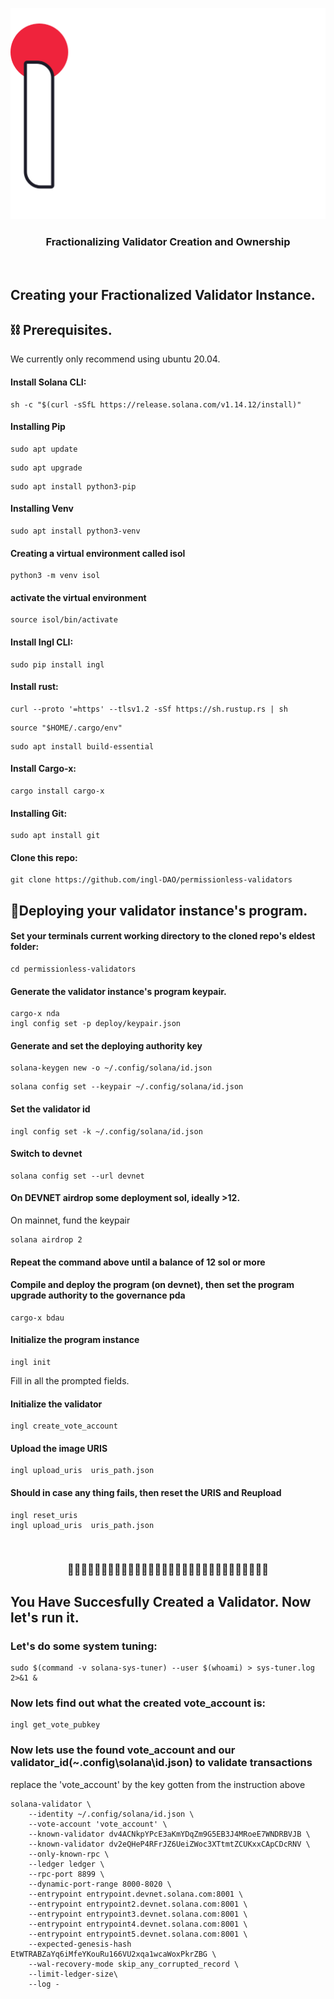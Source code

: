 <p align="center">
  <a href="" rel="https://www.ingl.io">
 <img src="images/logo.png" alt="Project logo"></a>
</p>
<h3 align="center">
Fractionalizing Validator Creation and Ownership</h3>
<br />

## 
## Creating your Fractionalized Validator Instance.

## ⛓️ Prerequisites.
We currently only recommend using ubuntu 20.04.

#### Install Solana CLI:
```
sh -c "$(curl -sSfL https://release.solana.com/v1.14.12/install)"
```

#### Installing Pip
```
sudo apt update
```
```
sudo apt upgrade
```
```
sudo apt install python3-pip 
```
#### Installing Venv
```
sudo apt install python3-venv
```
#### Creating a virtual environment called isol
```
python3 -m venv isol
```
#### activate the virtual environment
```
source isol/bin/activate
```

#### Install Ingl CLI:
```
sudo pip install ingl
```
#### Install rust:
```
curl --proto '=https' --tlsv1.2 -sSf https://sh.rustup.rs | sh
```
```
source "$HOME/.cargo/env"
```
```
sudo apt install build-essential
```

#### Install Cargo-x:
```
cargo install cargo-x
```
#### Installing Git:
```
sudo apt install git
```

#### Clone this repo:
```
git clone https://github.com/ingl-DAO/permissionless-validators
```
## 🎈Deploying your validator instance's program.
#### Set your terminals current working directory to the cloned repo's eldest folder:
```
cd permissionless-validators
```
#### Generate the validator instance's program keypair.
```
cargo-x nda
ingl config set -p deploy/keypair.json
```
#### Generate and set the deploying authority key
```
solana-keygen new -o ~/.config/solana/id.json
```
```
solana config set --keypair ~/.config/solana/id.json
```
#### Set the validator id
```
ingl config set -k ~/.config/solana/id.json
```
#### Switch to devnet
```
solana config set --url devnet
```
#### On DEVNET airdrop some deployment sol, ideally >12. 
On mainnet, fund the keypair
```
solana airdrop 2
```
#### Repeat the command above until a balance of 12 sol or more

#### Compile and deploy the program (on devnet), then set the program upgrade authority to the governance pda
```
cargo-x bdau
```
#### Initialize the program instance
``` 
ingl init
```
Fill in all the prompted fields.
#### Initialize the validator
```
ingl create_vote_account
```
#### Upload the image URIS
``` 
ingl upload_uris  uris_path.json
```
#### Should in case any thing fails, then reset the URIS and Reupload
``` 
ingl reset_uris
ingl upload_uris  uris_path.json
```
<br />
<h3 align="center">
🥳🎉👏🥳🎉👏🥳🎉👏🥳🎉👏🥳🎉👏🥳🎉👏🥳🎉👏🥳🎉👏🥳🎉👏🥳🎉👏</h3>

## You Have Succesfully Created a Validator. Now let's run it.

### Let's do some system tuning:
```
sudo $(command -v solana-sys-tuner) --user $(whoami) > sys-tuner.log 2>&1 &
```
### Now lets find out what the created vote_account is:
```
ingl get_vote_pubkey
```
### Now lets use the found vote_account and our validator_id(~\.config\solana\id.json) to validate transactions
replace the 'vote_account' by the key gotten from the instruction above
```
solana-validator \
    --identity ~/.config/solana/id.json \
    --vote-account 'vote_account' \
    --known-validator dv4ACNkpYPcE3aKmYDqZm9G5EB3J4MRoeE7WNDRBVJB \
    --known-validator dv2eQHeP4RFrJZ6UeiZWoc3XTtmtZCUKxxCApCDcRNV \
    --only-known-rpc \
    --ledger ledger \
    --rpc-port 8899 \
    --dynamic-port-range 8000-8020 \
    --entrypoint entrypoint.devnet.solana.com:8001 \
    --entrypoint entrypoint2.devnet.solana.com:8001 \
    --entrypoint entrypoint3.devnet.solana.com:8001 \
    --entrypoint entrypoint4.devnet.solana.com:8001 \
    --entrypoint entrypoint5.devnet.solana.com:8001 \
    --expected-genesis-hash EtWTRABZaYq6iMfeYKouRu166VU2xqa1wcaWoxPkrZBG \
    --wal-recovery-mode skip_any_corrupted_record \
    --limit-ledger-size\
    --log -
```